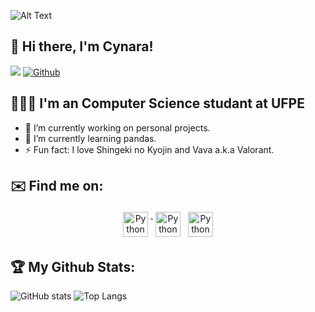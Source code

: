 

![Alt Text](https://raw.githubusercontent.com/saadeghi/saadeghi/master/dino.gif)


## 👾 Hi there, I'm Cynara!
![](https://visitor-badge.laobi.icu/badge?page_id=CynaraCosta.CynaraCosta)
[![Github](https://img.shields.io/github/followers/CynaraCosta?label=Follow&style=social)](https://github.com/CynaraCosta)

## 👩🏻‍💻 I'm an Computer Science studant at UFPE

- 🔭 I’m currently working on personal projects.
- 🌱 I’m currently learning pandas.
- ⚡ Fun fact: I love Shingeki no Kyojin and Vava a.k.a Valorant.

## ✉️ Find me on:


<p align="center">
 <a href="https://github.com/CynaraCosta" target="_blank" rel="noopener noreferrer"> <img src="http://rajlab.org/icons/github_white.png" alt="Python" height="40" style="vertical-align:top; margin:4px"> </a>
 <a href="https://www.linkedin.com/in/cynara-costa-bba1271a2/" target="_blank" rel="noopener noreferrer"> <img src="https://cdn.jsdelivr.net/npm/simple-icons@v3/icons/linkedin.svg" alt="Python" height="40" style="vertical-align:top; margin:4px"></a>
 <a href="cvocac@cin.ufpe.br"> <img src="https://img.icons8.com/carbon-copy/2x/ffffff/gmail.png" alt="Python" height="40" style="vertical-align:top; margin:4px"></a>
</p>

## 🏆 My Github Stats:

![GitHub stats](https://github-readme-stats.vercel.app/api?username=CynaraCosta&show_icons=true&theme=tokyonight)
![Top Langs](https://github-readme-stats.vercel.app/api/top-langs/?username=CynaraCosta&theme=tokyonight)
